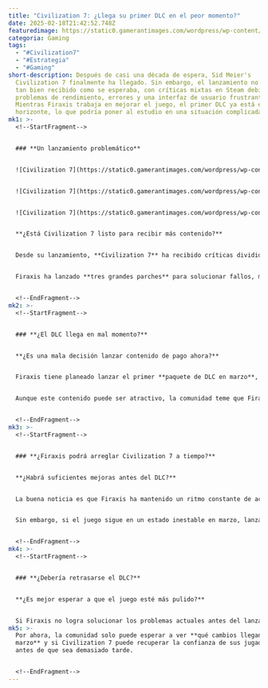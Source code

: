 ```yaml
---
title: "Civilization 7: ¿Llega su primer DLC en el peor momento?"
date: 2025-02-18T21:42:52.748Z
featuredimage: https://static0.gamerantimages.com/wordpress/wp-content/uploads/2025/02/civ-7-war.jpg?q=70&fit=crop&w=1140&h=&dpr=1
categoria: Gaming
tags:
  - "#Civilization7"
  - "#Estrategia"
  - "#Gaming"
short-description: Después de casi una década de espera, Sid Meier's
  Civilization 7 finalmente ha llegado. Sin embargo, el lanzamiento no ha sido
  tan bien recibido como se esperaba, con críticas mixtas en Steam debido a
  problemas de rendimiento, errores y una interfaz de usuario frustrante.
  Mientras Firaxis trabaja en mejorar el juego, el primer DLC ya está en el
  horizonte, lo que podría poner al estudio en una situación complicada.
mk1: >-
  <!--StartFragment-->


  ### **Un lanzamiento problemático**


  ![Civilization 7](https://static0.gamerantimages.com/wordpress/wp-content/uploads/2025/02/civ-7-crome.jpg?q=49&fit=crop&w=750&h=422&dpr=2 "Civilization 7")


  ![Civilization 7](https://static0.gamerantimages.com/wordpress/wp-content/uploads/2025/02/starting-game-civ-7.jpg?q=49&fit=crop&w=750&h=422&dpr=2 "Civilization 7")


  ![Civilization 7](https://static0.gamerantimages.com/wordpress/wp-content/uploads/2025/02/settling-in-lands-with-adequate-resources-in-civ-7.jpg?q=49&fit=crop&w=750&h=422&dpr=2 "Civilization 7")


  **¿Está Civilization 7 listo para recibir más contenido?**


  Desde su lanzamiento, **Civilization 7** ha recibido críticas divididas. Si bien algunos jugadores han elogiado su **nuevo sistema de edades y mejoras en el combate**, otros consideran que el juego **carece de características esenciales** y tiene demasiados **errores y problemas de rendimiento**.


  Firaxis ha lanzado **tres grandes parches** para solucionar fallos, mejorar la interfaz y ajustar la jugabilidad, pero muchos aún creen que el título está lejos de estar pulido.


  <!--EndFragment-->
mk2: >-
  <!--StartFragment-->


  ### **¿El DLC llega en mal momento?**


  **¿Es una mala decisión lanzar contenido de pago ahora?**


  Firaxis tiene planeado lanzar el primer **paquete de DLC en marzo**, agregando **un nuevo líder, dos nuevas civilizaciones y cuatro maravillas naturales**. A finales de ese mismo mes, llegará una segunda expansión con **otro líder y dos civilizaciones adicionales**.


  Aunque este contenido puede ser atractivo, la comunidad teme que Firaxis esté **priorizando contenido de pago en lugar de solucionar los problemas del juego base**. Si **Civilization 7** no mejora significativamente para entonces, el DLC podría generar aún más críticas negativas.


  <!--EndFragment-->
mk3: >-
  <!--StartFragment-->


  ### **¿Firaxis podrá arreglar Civilization 7 a tiempo?**


  **¿Habrá suficientes mejoras antes del DLC?**


  La buena noticia es que Firaxis ha mantenido un ritmo constante de actualizaciones. Con **nuevos eventos y parches planeados**, hay posibilidades de que Civilization 7 mejore significativamente antes del lanzamiento del DLC.


  Sin embargo, si el juego sigue en un estado inestable en marzo, lanzar contenido adicional podría **afectar la confianza de los jugadores y dañar aún más la reputación del título**.


  <!--EndFragment-->
mk4: >-
  <!--StartFragment-->


  ### **¿Debería retrasarse el DLC?**


  **¿Es mejor esperar a que el juego esté más pulido?**


  Si Firaxis no logra solucionar los problemas actuales antes del lanzamiento del DLC, la mejor opción sería **retrasarlo** hasta que el juego esté en un estado más estable. De lo contrario, podría generar una reacción negativa en la comunidad y afectar las ventas futuras.
mk5: >-
  Por ahora, la comunidad solo puede esperar a ver **qué cambios llegan antes de
  marzo** y si Civilization 7 puede recuperar la confianza de sus jugadores
  antes de que sea demasiado tarde.


  <!--EndFragment-->
---
```


